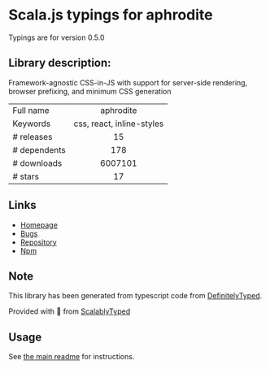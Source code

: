 
# Scala.js typings for aphrodite

Typings are for version 0.5.0

## Library description:
Framework-agnostic CSS-in-JS with support for server-side rendering, browser prefixing, and minimum CSS generation

|                    |                 |
| ------------------ | :-------------: |
| Full name          | aphrodite |
| Keywords           | css, react, inline-styles |
| # releases         | 15 |
| # dependents       | 178 |
| # downloads        | 6007101 |
| # stars            | 17 |

## Links
- [Homepage](https://github.com/Khan/aphrodite)
- [Bugs](https://github.com/Khan/aphrodite/issues)
- [Repository](https://github.com/Khan/aphrodite)
- [Npm](https://www.npmjs.com/package/aphrodite)
    


## Note
This library has been generated from typescript code from [DefinitelyTyped](https://definitelytyped.org).

Provided with :purple_heart: from [ScalablyTyped](https://github.com/oyvindberg/ScalablyTyped)

## Usage
See [the main readme](../../readme.md) for instructions.


